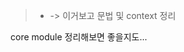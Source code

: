 

> * [](http://nginx.org/en/docs/ngx_core_module.html)
-> 이거보고 문법 및 context 정리

core module 정리해보면 좋을지도...



